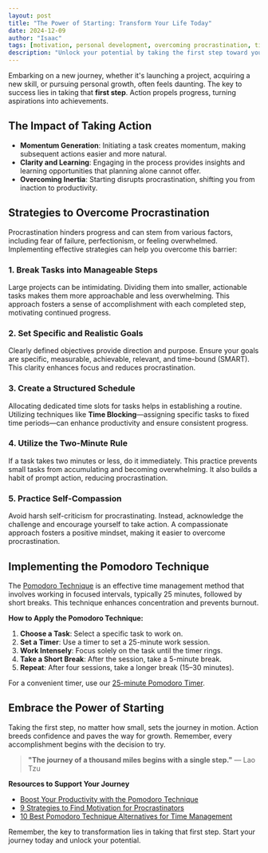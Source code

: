 ```yaml
---
layout: post
title: "The Power of Starting: Transform Your Life Today"
date: 2024-12-09
author: "Isaac"
tags: [motivation, personal development, overcoming procrastination, time management]
description: "Unlock your potential by taking the first step toward your goals. Learn how initiating action can lead to transformative results and discover effective techniques to overcome procrastination."
---
```


Embarking on a new journey, whether it's launching a project, acquiring a new skill, or pursuing personal growth, often feels daunting. The key to success lies in taking that **first step**. Action propels progress, turning aspirations into achievements.

## The Impact of Taking Action

- **Momentum Generation**: Initiating a task creates momentum, making subsequent actions easier and more natural.
- **Clarity and Learning**: Engaging in the process provides insights and learning opportunities that planning alone cannot offer.
- **Overcoming Inertia**: Starting disrupts procrastination, shifting you from inaction to productivity.

## Strategies to Overcome Procrastination

Procrastination hinders progress and can stem from various factors, including fear of failure, perfectionism, or feeling overwhelmed. Implementing effective strategies can help you overcome this barrier:

### 1. **Break Tasks into Manageable Steps**

Large projects can be intimidating. Dividing them into smaller, actionable tasks makes them more approachable and less overwhelming. This approach fosters a sense of accomplishment with each completed step, motivating continued progress.

### 2. **Set Specific and Realistic Goals**

Clearly defined objectives provide direction and purpose. Ensure your goals are specific, measurable, achievable, relevant, and time-bound (SMART). This clarity enhances focus and reduces procrastination.

### 3. **Create a Structured Schedule**

Allocating dedicated time slots for tasks helps in establishing a routine. Utilizing techniques like **Time Blocking**—assigning specific tasks to fixed time periods—can enhance productivity and ensure consistent progress.

### 4. **Utilize the Two-Minute Rule**

If a task takes two minutes or less, do it immediately. This practice prevents small tasks from accumulating and becoming overwhelming. It also builds a habit of prompt action, reducing procrastination.

### 5. **Practice Self-Compassion**

Avoid harsh self-criticism for procrastinating. Instead, acknowledge the challenge and encourage yourself to take action. A compassionate approach fosters a positive mindset, making it easier to overcome procrastination.

## Implementing the Pomodoro Technique

The [Pomodoro Technique](https://www.321niche.com/2024/11/23/boost-your-productivity-with-the-pomodoro-technique.html) is an effective time management method that involves working in focused intervals, typically 25 minutes, followed by short breaks. This technique enhances concentration and prevents burnout.

**How to Apply the Pomodoro Technique:**

1. **Choose a Task**: Select a specific task to work on.
2. **Set a Timer**: Use a timer to set a 25-minute work session.
3. **Work Intensely**: Focus solely on the task until the timer rings.
4. **Take a Short Break**: After the session, take a 5-minute break.
5. **Repeat**: After four sessions, take a longer break (15–30 minutes).

For a convenient timer, use our [25-minute Pomodoro Timer](https://www.321niche.com/2024/11/23/boost-your-productivity-with-the-pomodoro-technique.html).

## Embrace the Power of Starting

Taking the first step, no matter how small, sets the journey in motion. Action breeds confidence and paves the way for growth. Remember, every accomplishment begins with the decision to try.

> **"The journey of a thousand miles begins with a single step."** — Lao Tzu

**Resources to Support Your Journey**

- [Boost Your Productivity with the Pomodoro Technique](https://www.321niche.com/2024/11/23/boost-your-productivity-with-the-pomodoro-technique.html)
- [9 Strategies to Find Motivation for Procrastinators](https://www.betterhelp.com/advice/procrastination/9-strategies-to-find-motivation-for-procrastinators/)
- [10 Best Pomodoro Technique Alternatives for Time Management](https://clickup.com/blog/pomodoro-technique-alternatives/)

Remember, the key to transformation lies in taking that first step. Start your journey today and unlock your potential.
